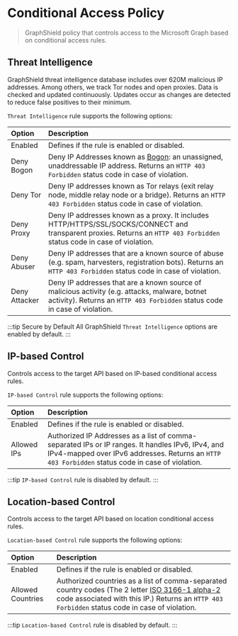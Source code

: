 # Conditional Access Policy
> GraphShield policy that controls access to the Microsoft Graph based on conditional access rules.

## Threat Intelligence
GraphShield threat intelligence database includes over 620M malicious IP addresses. Among others, we track Tor nodes and open proxies. Data is checked and updated continuously. Updates occur as changes are detected to reduce false positives to their minimum.

`Threat Intelligence` rule supports the following options:

| Option | Description |
|:-------|:------------|
| Enabled | Defines if the rule is enabled or disabled. |
| Deny Bogon | Deny IP Addresses known as [Bogon](https://en.wikipedia.org/wiki/Bogon_filtering): an unassigned, unaddressable IP address. Returns an `HTTP 403 Forbidden` status code in case of violation. |
| Deny Tor | Deny IP addresses known as Tor relays (exit relay node, middle relay node or a bridge). Returns an `HTTP 403 Forbidden` status code in case of violation. |
| Deny Proxy | Deny IP addresses known as a proxy. It includes HTTP/HTTPS/SSL/SOCKS/CONNECT and transparent proxies. Returns an `HTTP 403 Forbidden` status code in case of violation. |
| Deny Abuser | Deny IP addresses that are a known source of abuse (e.g. spam, harvesters, registration bots). Returns an `HTTP 403 Forbidden` status code in case of violation. |
| Deny Attacker | Deny IP addresses that are a known source of malicious activity (e.g. attacks, malware, botnet activity). Returns an `HTTP 403 Forbidden` status code in case of violation. |

:::tip Secure by Default
All GraphShield `Threat Intelligence` options are enabled by default.
:::

## IP-based Control
Controls access to the target API based on IP-based conditional access rules.

`IP-based Control` rule supports the following options:

| Option | Description |
|:-------|:------------|
| Enabled | Defines if the rule is enabled or disabled. |
| Allowed IPs | Authorized IP Addresses as a list of comma-separated IPs or IP ranges. It handles IPv6, IPv4, and IPv4-mapped over IPv6 addresses. Returns an `HTTP 403 Forbidden` status code in case of violation. |

:::tip
`IP-based Control` rule is disabled by default.
:::

## Location-based Control
Controls access to the target API based on location conditional access rules.

`Location-based Control` rule supports the following options:

| Option | Description |
|:-------|:------------|
| Enabled | Defines if the rule is enabled or disabled. |
| Allowed Countries | Authorized countries as a list of comma-separated country codes (The 2 letter [ISO 3166-1 alpha-2](https://en.wikipedia.org/wiki/ISO_3166-1_alpha-2) code associated with this IP.) Returns an `HTTP 403 Forbidden` status code in case of violation. |

:::tip
`Location-based Control` rule is disabled by default.
:::
